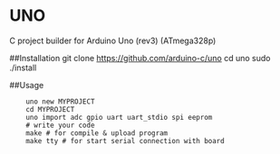 UNO
===========

C project builder for Arduino Uno (rev3) (ATmega328p)

##Installation
	git clone https://github.com/arduino-c/uno
	cd uno
	sudo ./install

##Usage
```shell
	uno new MYPROJECT
	cd MYPROJECT
    uno import adc gpio uart uart_stdio spi eeprom
	# write your code
	make # for compile & upload program
    make tty # for start serial connection with board
```


